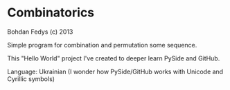 Combinatorics
=============

Bohdan Fedys (c) 2013

Simple program for combination and permutation some sequence.

This "Hello World" project I've created to deeper learn PySide and GitHub. 

Language: Ukrainian (I wonder how PySide/GitHub works with Unicode and Cyrillic symbols)
